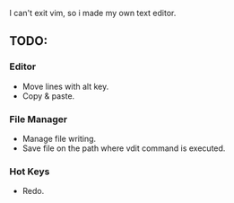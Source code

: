 I can't exit vim, so i made my own text editor.

## TODO:
### Editor
- Move lines with alt key.
- Copy & paste.

### File Manager
- Manage file writing.
- Save file on the path where vdit command is executed.

### Hot Keys
- Redo.
